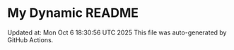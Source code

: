 # My Dynamic README
Updated at: Mon Oct  6 18:30:56 UTC 2025
This file was auto-generated by GitHub Actions.
